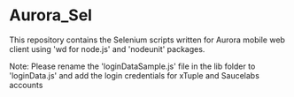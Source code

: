 Aurora_Sel
==========
This repository contains the Selenium scripts written for Aurora mobile web client using 'wd for node.js' and 'nodeunit' packages.

Note: Please rename the 'loginDataSample.js' file in the lib folder to 'loginData.js' and add the login credentials for xTuple and Saucelabs accounts




